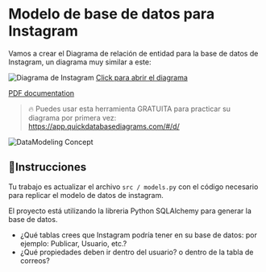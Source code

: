 # Modelo de base de datos para Instagram

Vamos a crear el Diagrama de relación de entidad para la base de datos de Instagram, un diagrama muy similar a este:

![Diagrama de Instagram](https://github.com/ertip4geek/IG_datamodeling.git/blob/master/assets/QuickDBD-IG.png?raw=true)
[Click para abrir el diagrama](https://app.quickdatabasediagrams.com/#/d/TxUBxo)

[PDF documentation](https://github.com/ertip4geek/IG_datamodeling.git/blob/master/assets/QuickDBD-IG.pdf)

> 🔥 Puedes usar esta herramienta GRATUITA para practicar su diagrama por primera vez: https://app.quickdatabasediagrams.com/#/d/

![DataModeling Concept](https://github.com/ertip4geek/IG_datamodeling.git/blob/master/assets/preview.png?raw=true)

## 📝Instrucciones

Tu trabajo es actualizar el archivo `src / models.py` con el código necesario para replicar el modelo de datos de instagram.

El proyecto está utilizando la libreria Python SQLAlchemy para generar la base de datos.

- ¿Qué tablas crees que Instagram podría tener en su base de datos: por ejemplo: Publicar, Usuario, etc.?
- ¿Qué propiedades deben ir dentro del usuario? o dentro de la tabla de correos?